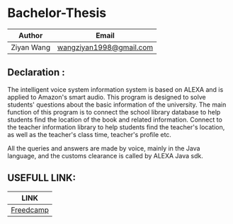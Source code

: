# Bachelor-Thesis
|Author|Email|
|---|---|
|Ziyan Wang|wangziyan1998@gmail.com|
## Declaration :
The intelligent voice system information system is based on ALEXA and is applied to Amazon's smart audio. This program is designed to solve students' questions about the basic information of the university. The main function of this program is to connect the school library database to help students find the location of the book and related information. Connect to the teacher information library to help students find the teacher's location, as well as the teacher's class time, teacher's profile etc.

All the queries and answers are made by voice, mainly in the Java language, and the customs clearance is called by ALEXA Java sdk.
## USEFULL LINK:
|LINK|
|---|
|[Freedcamp](https://freedcamp.com/Student_Thesis_l8j/Wang_BSc_thesis_G8X/todos)|
